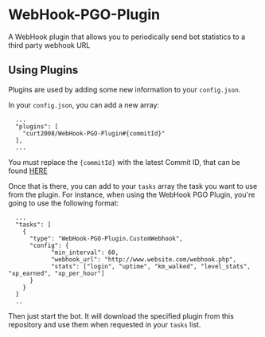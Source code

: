 # WebHook-PGO-Plugin
A WebHook plugin that allows you to periodically send bot statistics to a third party webhook URL

## Using Plugins
Plugins are used by adding some new information to your `config.json`.

In your `config.json`, you can add a new array:

```
  ...
  "plugins": [
    "curt2008/WebHook-PGO-Plugin#{commitId}"
  ],
  ...
```

You must replace the `{commitId}` with the latest Commit ID, that can be found [HERE](https://github.com/curt2008/WebHook-PGO-Plugin/commits/master)

Once that is there, you can add to your `tasks` array the task you want to use from the plugin. 
For instance, when using the WebHook PGO Plugin, you're going to use the following format:

```
  ...
  "tasks": [
    {
      "type": "WebHook-PGO-Plugin.CustomWebhook",
      "config": {
      		"min_interval": 60,
      		"webhook_url": "http://www.website.com/webhook.php",
      		"stats": ["login", "uptime", "km_walked", "level_stats", "xp_earned", "xp_per_hour"]
      }
    }
  ]
  ..
```

Then just start the bot. It will download the specified plugin from this repository and use them when requested in your `tasks` list.
